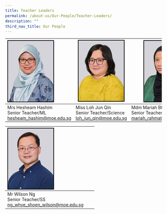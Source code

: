 ```yaml
---
title: Teacher Leaders
permalink: /about-us/Our-People/Teacher-Leaders/
description: ""
third_nav_title: Our People
---
```

| <img style="border:2px double black; float: left; width:146px" src="/images/About%20Us/Our%20People/Teacher%20Leaders/S2.jpg"> | <img style="border:2px double black; float: center; width:146px" src="/images/About%20Us/Our%20People/Teacher%20Leaders/S3.jpg"> | <img style="border:2px double black; float: right; width:146px;" src="/images/About%20Us/Our%20People/Teacher%20Leaders/S4.jpg"> |
| -------- | -------- | -------- |
| Mrs Hesheam Hashim<br> Senior Teacher/ML<br><a href="mailto:hesheam_hashim@moe.edu.sg"> hesheam_hashim@moe.edu.sg</a>| Miss Loh Jun Qin <br>Senior Teacher/Science <br><a href="mailto:loh_jun_qin@moe.edu.sg">  loh_jun_qin@moe.edu.sg </a> | Mdm Mariah Bte Rahmat <br> Senior Teacher/SEN<br><a href="mailto:mariah_rahmat@moe.edu.sg"> mariah_rahmat@moe.edu.sg</a>   |

| <img style="border:2px double black; float:left; width:146px;" src="/images/About%20Us/Our%20People/School%20Exec%20Committee/S6.jpg"> | | |
| -------- | -------- | -------- |
| Mr Wilson Ng<br> Senior Teacher/SS<br><a href="mailto:ng_whye_shoen_wilson@moe.edu.sg"> ng_whye_shoen_wilson@moe.edu.sg </a>| | |